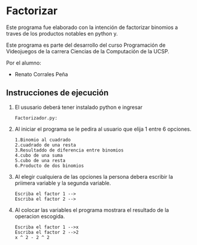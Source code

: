 # Factorizar
Este programa fue elaborado con la intención de factorizar binomios a traves de los productos notables en python y.

Este programa es parte del desarrollo del curso Programación de Videojuegos de la carrera Ciencias de la Computación de la UCSP.

Por el alumno:
- Renato Corrales Peña

## Instrucciones de ejecución
1. El ususario deberá tener instalado python e ingresar
 
    ```
    Factorizador.py: 
    ```
    

2. Al iniciar el programa se le pedira al usuario que elija 1 entre 6 opciones.
    ``` 
    1.Binomio al cuadrado
    2.cuadrado de una resta
    3.Resultaddo de diferencia entre binomios
    4.cubo de una suma 
    5.cubo de una resta
    6.Producto de dos binomios
     ```

  

3. Al elegir cualquiera de las opciones la persona debera escribir la priimera variable y la segunda variable.

    ```
    Escriba el factor 1 -->
    Escriba el factor 2 -->
    ```
4. Al colocar las variables el programa mostrara el resultado de la operacion escogida.

   
    ```
    Escriba el factor 1 -->x
    Escriba el factor 2 -->2
    x ^ 2 - 2 ^ 2
    ```
